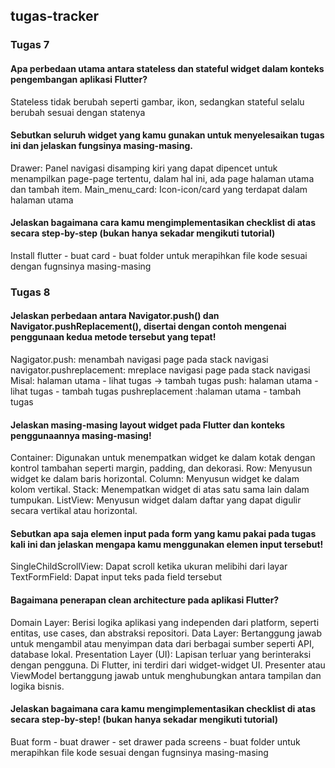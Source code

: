 ## tugas-tracker

### Tugas 7
#### Apa perbedaan utama antara stateless dan stateful widget dalam konteks pengembangan aplikasi Flutter?
Stateless tidak berubah seperti gambar, ikon, sedangkan stateful selalu berubah sesuai dengan statenya

#### Sebutkan seluruh widget yang kamu gunakan untuk menyelesaikan tugas ini dan jelaskan fungsinya masing-masing.
Drawer: Panel navigasi disamping kiri yang dapat dipencet untuk menampilkan page-page tertentu, dalam hal ini, ada page halaman utama dan tambah item.
Main_menu_card: Icon-icon/card yang terdapat dalam halaman utama

#### Jelaskan bagaimana cara kamu mengimplementasikan checklist di atas secara step-by-step (bukan hanya sekadar mengikuti tutorial)
Install flutter - buat card - buat folder untuk merapihkan file kode sesuai dengan fugnsinya masing-masing

### Tugas 8 
#### Jelaskan perbedaan antara Navigator.push() dan Navigator.pushReplacement(), disertai dengan contoh mengenai penggunaan kedua metode tersebut yang tepat!
Nagigator.push: menambah navigasi page pada stack navigasi
navigator.pushreplacement:  mreplace navigasi page pada stack navigasi
Misal: halaman utama - lihat tugas -> tambah tugas
push: halaman utama - lihat tugas - tambah tugas
pushreplacement :halaman utama - tambah tugas

#### Jelaskan masing-masing layout widget pada Flutter dan konteks penggunaannya masing-masing!
Container: Digunakan untuk menempatkan widget ke dalam kotak dengan kontrol tambahan seperti margin, padding, dan dekorasi.
Row: Menyusun widget ke dalam baris horizontal.
Column: Menyusun widget ke dalam kolom vertikal.
Stack: Menempatkan widget di atas satu sama lain dalam tumpukan.
ListView: Menyusun widget dalam daftar yang dapat digulir secara vertikal atau horizontal.

#### Sebutkan apa saja elemen input pada form yang kamu pakai pada tugas kali ini dan jelaskan mengapa kamu menggunakan elemen input tersebut!
SingleChildScrollView: Dapat scroll ketika ukuran melibihi dari layar
TextFormField: Dapat input teks pada field tersebut

#### Bagaimana penerapan clean architecture pada aplikasi Flutter?
Domain Layer: Berisi logika aplikasi yang independen dari platform, seperti entitas, use cases, dan abstraksi repositori.
Data Layer: Bertanggung jawab untuk mengambil atau menyimpan data dari berbagai sumber seperti API, database lokal.
Presentation Layer (UI): Lapisan terluar yang berinteraksi dengan pengguna. Di Flutter, ini terdiri dari widget-widget UI. Presenter atau ViewModel bertanggung jawab untuk menghubungkan antara tampilan dan logika bisnis.

#### Jelaskan bagaimana cara kamu mengimplementasikan checklist di atas secara step-by-step! (bukan hanya sekadar mengikuti tutorial)
Buat form - buat drawer - set drawer pada screens - buat folder untuk merapihkan file kode sesuai dengan fugnsinya masing-masing
